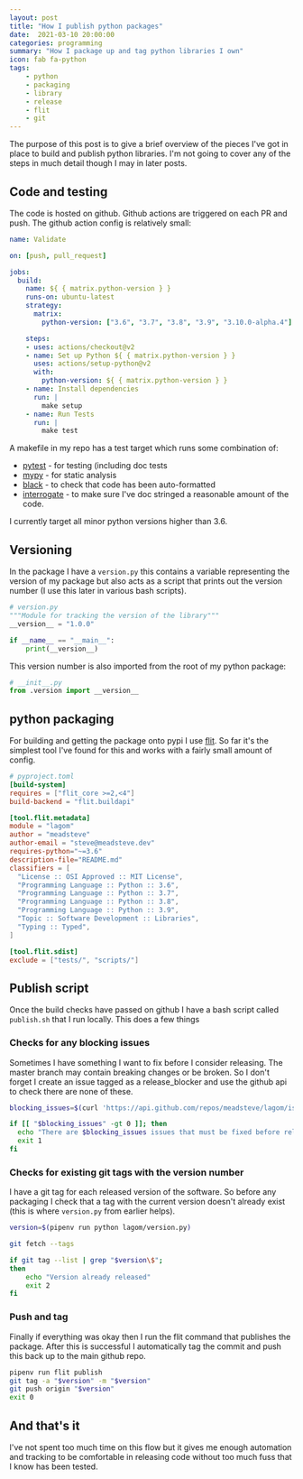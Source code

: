 ```yaml
---
layout: post
title: "How I publish python packages"
date:  2021-03-10 20:00:00
categories: programming
summary: "How I package up and tag python libraries I own"
icon: fab fa-python
tags:
    - python
    - packaging
    - library
    - release
    - flit
    - git
---
```

The purpose of this post is to give a brief overview of the pieces I've got in place to build and publish python libraries.
I'm not going to cover any of the steps in much detail though I may in later posts.

## Code and testing
The code is hosted on github. Github actions are triggered on each PR and push. The github action config is relatively small:

```yaml
name: Validate

on: [push, pull_request]

jobs:
  build:
    name: ${ { matrix.python-version } }
    runs-on: ubuntu-latest
    strategy:
      matrix:
        python-version: ["3.6", "3.7", "3.8", "3.9", "3.10.0-alpha.4"]

    steps:
    - uses: actions/checkout@v2
    - name: Set up Python ${ { matrix.python-version } }
      uses: actions/setup-python@v2
      with:
        python-version: ${ { matrix.python-version } }
    - name: Install dependencies
      run: |
        make setup
    - name: Run Tests
      run: |
        make test
```     

A makefile in my repo has a test target which runs some combination of:

  * [pytest](https://docs.pytest.org/en/stable/) - for testing (including doc tests
  * [mypy](http://mypy-lang.org/) - for static analysis
  * [black](https://pypi.org/project/black/) - to check that code has been auto-formatted
  * [interrogate](https://pypi.org/project/interrogate/) - to make sure I've doc stringed a reasonable amount of the code.

I currently target all minor python versions higher than 3.6.

## Versioning
In the package I have a `version.py` this contains a variable representing the version of my package but also acts as a script that prints out the version number (I use this later in various bash scripts).
```python
# version.py
"""Module for tracking the version of the library"""
__version__ = "1.0.0"

if __name__ == "__main__":
    print(__version__)
```

This version number is also imported from the root of my python package:

```python
# __init__.py
from .version import __version__
```

## python packaging
For building and getting the package onto pypi I use [flit](https://github.com/takluyver/flit). So far
it's the simplest tool I've found for this and works with a fairly small amount of config.

```toml
# pyproject.toml
[build-system]
requires = ["flit_core >=2,<4"]
build-backend = "flit.buildapi"

[tool.flit.metadata]
module = "lagom"
author = "meadsteve"
author-email = "steve@meadsteve.dev"
requires-python="~=3.6"
description-file="README.md"
classifiers = [
  "License :: OSI Approved :: MIT License",
  "Programming Language :: Python :: 3.6",
  "Programming Language :: Python :: 3.7",
  "Programming Language :: Python :: 3.8",
  "Programming Language :: Python :: 3.9",
  "Topic :: Software Development :: Libraries",
  "Typing :: Typed",
]

[tool.flit.sdist]
exclude = ["tests/", "scripts/"]
```


## Publish script

Once the build checks have passed on github I have a bash script called `publish.sh` that I run locally.
This does a few things

### Checks for any blocking issues
Sometimes I have something I want to fix before I consider releasing. The master branch may contain breaking changes
or be broken. So I don't forget I create an issue tagged as a release_blocker and use the github api to check there
are none of these.

```bash
blocking_issues=$(curl 'https://api.github.com/repos/meadsteve/lagom/issues?labels=release_blocker'|jq length)

if [[ "$blocking_issues" -gt 0 ]]; then
  echo "There are $blocking_issues issues that must be fixed before release."
  exit 1
fi
```

### Checks for existing git tags with the version number
I have a git tag for each released version of the software. So before any packaging I check that
a tag with the current version doesn't already exist (this is where `version.py` from earlier helps).
```bash
version=$(pipenv run python lagom/version.py)

git fetch --tags

if git tag --list | grep "$version\$";
then
    echo "Version already released"
    exit 2
fi
```

### Push and tag
Finally if everything was okay then I run the flit command that publishes the package. After this is successful
I automatically tag the commit and push this back up to the main github repo.
```bash
pipenv run flit publish
git tag -a "$version" -m "$version"
git push origin "$version"
exit 0
```

## And that's it
I've not spent too much time on this flow but it gives me enough automation and tracking to be comfortable in
releasing code without too much fuss that I know has been tested.
